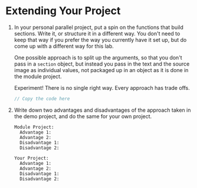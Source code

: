 # Extending Your Project

1. In your personal parallel project, put a spin on the functions that build sections. Write it, or structure it in a different way. You don't need to keep that way if you prefer the way you currently have it set up, but do come up with a different way for this lab.

    One possible approach is to split up the arguments, so that you don't pass in a `section` object, but instead you pass in the text and the source image as individual values, not packaged up in an object as it is done in the module project.

    Experiment! There is no single right way. Every approach has trade offs.

    ```js
    // Copy the code here

    ```

2. Write down two advantages and disadvantages of the approach taken in the demo project, and do the same for your own project.

    ```text
    Module Project:
      Advantage 1:
      Advantage 2:
      Disadvantage 1:
      Disadvantage 2:
      
    Your Project:
      Advantage 1:
      Advantage 2:
      Disadvantage 1:
      Disadvantage 2:
    ```
